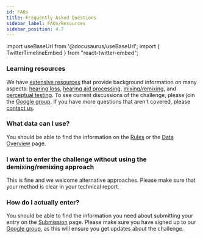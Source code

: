 ```yaml
---
id: FAQs
title: Frequently Asked Questions
sidebar_label: FAQs/Resources
sidebar_position: 4.7
---
```

import useBaseUrl from '@docusaurus/useBaseUrl';
import { TwitterTimelineEmbed } from "react-twitter-embed";

### Learning resources

We have [extensive resources](../../learning_resources/learning_intro) that provide background information on many aspects: [hearing loss](../../category/hearing-impairment), [hearing aid processing](../../category/hearing-aid-processing), [mixing/remixing](../../category/audio-mixing), and [perceptual testing](../../category/perceptual-testing).
To see current discussions of the challenge, please join the [Google group](https://groups.google.com/g/cadenza-challenge).
If you have more questions that aren't covered, please [contact us](http://cadenzachallenge.org/contact).

### What data can I use?

You should be able to find the information on the [Rules](rules) or the [Data Overview](../data/data_overview) page.

### I want to enter the challenge without using the demixing/remixing approach

This is fine and we welcome alternative approaches. Please make sure that your method is clear in your technical report.

### How do I actually enter?

You should be able to find the information you need about submitting your entry on the [Submission](submission) page. Please make sure you have signed up to our [Google group](https://groups.google.com/g/cadenza-challenge), as this will ensure you get updates about the challenge.
